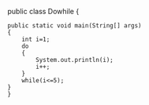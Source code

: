 
public class Dowhile {

	public static void main(String[] args) 
	{
		int i=1;
		do
		{
			System.out.println(i);
			i++;
		}
		while(i<=5);
	}
	}
